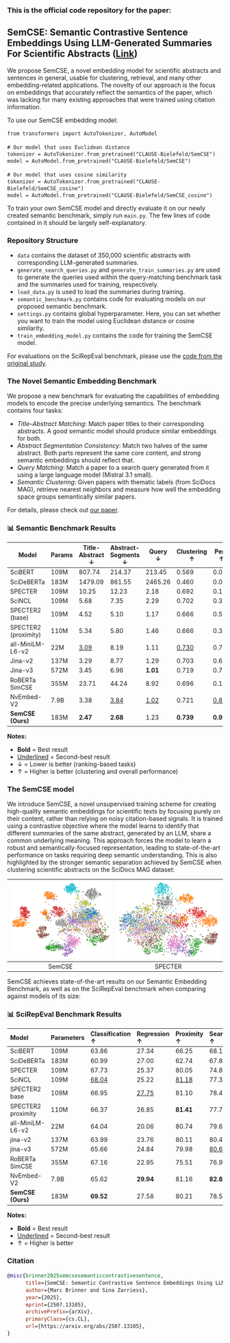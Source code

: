 ### This is the official code repository for the paper:
## SemCSE: Semantic Contrastive Sentence Embeddings Using LLM-Generated Summaries For Scientific Abstracts ([Link](https://arxiv.org/abs/2507.13105))

We propose SemCSE, a novel embedding model for scientific abstracts and sentences in general, usable for clustering, retrieval, and many other embedding-related applications.
The novelty of our approach is the focus on embeddings that accurately reflect the semantics of the paper, which was lacking for many existing approaches that were trained using citation information.

To use our SemCSE embedding model:

```
from transformers import AutoTokenizer, AutoModel

# Our model that uses Euclidean distance
tokenizer = AutoTokenizer.from_pretrained("CLAUSE-Bielefeld/SemCSE")
model = AutoModel.from_pretrained("CLAUSE-Bielefeld/SemCSE")

# Our model that uses cosine similarity
tokenizer = AutoTokenizer.from_pretrained("CLAUSE-Bielefeld/SemCSE_cosine")
model = AutoModel.from_pretrained("CLAUSE-Bielefeld/SemCSE_cosine")
```

To train your own SemCSE model and directly evaluate it on our newly created semantic benchmark, simply run `main.py`. The few lines of code contained in it should be largely self-explanatory.

### Repository Structure

- `data` contains the dataset of 350,000 scientific abstracts with corresponding LLM-generated summaries.
- `generate_search_queries.py` and `generate_train_summaries.py` are used to generate the queries used within the query-matching benchmark task and the summaries used for training, respectively.
- `load_data.py` is used to load the summaries during training.
- `semantic_benchmark.py` contains code for evaluating models on our proposed semantic benchmark.
- `settings.py` contains global hyperparameter. Here, you can set whether you want to train the model using Euclidean distance or cosine similarity.
- `train_embedding_model.py` contains the code for training the SemCSE model.

For evaluations on the SciRepEval benchmark, please use the [code from the original study](https://github.com/allenai/scirepeval).

### The Novel Semantic Embedding Benchmark

We propose a new benchmark for evaluating the capabilities of embedding models to encode the precise underlying semantics.
The benchmark contains four tasks:
- *Title–Abstract Matching*: Match paper titles to their corresponding abstracts. A good semantic model should produce similar embeddings for both.
- *Abstract Segmentation Consistency*: Match two halves of the same abstract. Both parts represent the same core content, and strong semantic embeddings should reflect that.
- *Query Matching*: Match a paper to a search query generated from it using a large language model (Mistral 3.1 small).
- *Semantic Clustering*: Given papers with thematic labels (from SciDocs MAG), retrieve nearest neighbors and measure how well the embedding space groups semantically similar papers.

For details, please check out [our paper](https://arxiv.org/abs/2507.13105).

### 📊 Semantic Benchmark Results

| **Model**               | Params | Title-Abstract ↓ | Abstract-Segments ↓ | Query ↓ | Clustering ↑ | Perf. ↑ |
|-------------------------|--------|------------------|----------------------|---------|---------------|----------|
| SciBERT                 | 109M   | 807.74           | 214.37               | 213.45  | 0.569         | 0.000    |
| SciDeBERTa              | 183M   | 1479.09          | 861.55               | 2465.26 | 0.460         | 0.000    |
| SPECTER                | 109M   | 10.25            | 12.23                | 2.18    | 0.692         | 0.119    |
| SciNCL                  | 109M   | 5.68             | 7.35                 | 2.29    | 0.702         | 0.357    |
| SPECTER2 (base)         | 109M   | 4.52             | 5.10                 | 1.17    | 0.666         | 0.553    |
| SPECTER2 (proximity)    | 110M   | 5.34             | 5.80                 | 1.46    | 0.666         | 0.395    |
| all-MiniLM-L6-v2        | 22M    | <ins>3.09</ins>           | 8.19                 | 1.11    | <ins>0.730</ins>       | 0.771    |
| Jina-v2                 | 137M   | 3.29             | 8.77                 | 1.29    | 0.703         | 0.600    |
| Jina-v3                 | 572M   | 3.45             | 6.96                 | **1.01**| 0.719         | 0.783    |
| RoBERTa SimCSE          | 355M   | 23.71            | 44.24                | 8.92    | 0.696         | 0.116    |
| NvEmbed-V2              | 7.9B   | 3.38             | <ins>3.84</ins>               | <ins>1.02</ins>  | 0.721         | <ins>0.866</ins>  |
| **SemCSE (Ours)**       | 183M   | **2.47**         | **2.68**             | 1.23    | **0.739**     | **0.925**|

**Notes:**

- **Bold** = Best result  
- <ins>Underlined</ins> = Second-best result  
- ↓ = Lower is better (ranking-based tasks)  
- ↑ = Higher is better (clustering and overall performance)

### The SemCSE model

We introduce SemCSE, a novel unsupervised training scheme for creating high-quality semantic embeddings for scientific texts by focusing purely on their content, rather than relying on noisy citation-based signals. It is trained using a contrastive objective where the model learns to identify that different summaries of the same abstract, generated by an LLM, share a common underlying meaning. This approach forces the model to learn a robust and semantically-focused representation, leading to state-of-the-art performance on tasks requiring deep semantic understanding. This is also highlighted by the stronger semantic separation achieved by SemCSE when clustering scientific abstracts on the SciDocs MAG dataset:

| <img src="data/SemCSE_vis.png" alt="SemCSE visualization of abstract clustering"> | <img src="data/SPECTER_vis.jpg" alt="SPECTER visualization of abstract clustering"> |
|:---:|:---:|
| SemCSE | SPECTER |

SemCSE achieves state-of-the-art results on our Semantic Embedding Benchmark, as well as on the SciRepEval benchmark when comparing against models of its size:

### 📊 SciRepEval Benchmark Results

| **Model** | **Parameters** | **Classification ↑** | **Regression ↑** | **Proximity ↑** | **Search ↑** | **Average ↑** |
| :--- | :--- | :--- | :--- | :--- | :--- | :--- |
| SciBERT | 109M | 63.86 | 27.34 | 66.25 | 68.19 | 57.42 |
| SciDeBERTa | 183M | 60.99 | 27.00 | 62.74 | 67.83 | 55.18 |
| SPECTER | 109M | 67.73 | 25.37 | 80.05 | 74.89 | 64.28 |
| SciNCL | 109M | <ins>68.04</ins> | 25.22 | <ins>81.18</ins> | 77.32 | 65.08 |
| SPECTER2 base | 109M | 66.95 | <ins>27.75</ins> | 81.10 | 78.42 | 65.46 |
| SPECTER2 proximity | 110M | 66.37 | 26.85 | **81.41** | 77.75 | 65.15 |
| all-MiniLM-L6-v2 | 22M | 64.04 | 20.06 | 80.74 | 79.63 | 63.05 |
| jina-v2 | 137M | 63.99 | 23.76 | 80.11 | 80.40 | 63.69 |
| jina-v3 | 572M | 65.66 | 24.84 | 79.98 | <ins>80.60</ins> | 64.34 |
| RoBERTa SimCSE | 355M | 67.16 | 22.95 | 75.51 | 76.97 | 62.10 |
| NvEmbed-V2 | 7.9B | 65.62 | **29.94** | 81.16 | **82.84** | **66.19** |
| **SemCSE (Ours)** | 183M | **69.52** | 27.58 | 80.21 | 78.56 | <ins>65.76</ins> |

**Notes:**

- **Bold** = Best result
- <ins>Underlined</ins> = Second-best result
- ↑ = Higher is better

### Citation
```bibtex
@misc{brinner2025semcsesemanticcontrastivesentence,
      title={SemCSE: Semantic Contrastive Sentence Embeddings Using LLM-Generated Summaries For Scientific Abstracts}, 
      author={Marc Brinner and Sina Zarriess},
      year={2025},
      eprint={2507.13105},
      archivePrefix={arXiv},
      primaryClass={cs.CL},
      url={https://arxiv.org/abs/2507.13105}, 
}
```
